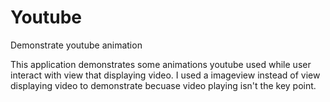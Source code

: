 # Youtube
Demonstrate youtube animation

This application demonstrates some animations youtube used while user interact with view that displaying video.
I used a imageview instead of view displaying video to demonstrate becuase video playing isn't the key point.
